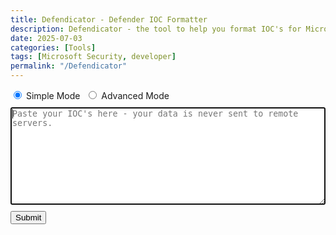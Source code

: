 ```yaml
---
title: Defendicator - Defender IOC Formatter
description: Defendicator - the tool to help you format IOC's for Microsoft Defender XDR on your device.
date: 2025-07-03
categories: [Tools]
tags: [Microsoft Security, developer]
permalink: "/Defendicator"
---
```

<div id=divChooseMode>
    <input type=radio id=btnSimpleMode name="btnChooseMode" value="Simple" checked>
    <label for=btnSimpleMode>Simple Mode </label>
    <input type=radio id=btnAdvMode name="btnChooseMode" value="Advanced" style="margin-left: 10px">
    <label for=btnAdvMode>Advanced Mode </label>
</div>
<div id=divOptions hidden>
    <div id=divOptionsFreetext>
        <label for=txtIndicatorTitle>Indicator Title: </label>
        <input type=text id=txtIndicatorTitle placeholder="Possible Indicator of Compromise Observed" style="width:100%; margin:5px"><br>
        <label for=txtIndicatorDescription>Indicator Description: </label>
        <input type=text id=txtIndicatorDescription placeholder="This indicator was added by another user & may indicate malicious activity." style="width:100%; margin:5px"><br>
        <label for=txtIndicatorRecommendedActions>Recommended Actions: </label>
        <input type=text id=txtIndicatorRecommendedActions placeholder="e.g 'Launch a full AV scan.'" style="width:100%; margin:5px">
        <label for=txtIndicatorRbacGroups>Device Groups: </label>
        <input type=text id=txtIndicatorRbacGroups placeholder="e.g 'Group1,Group2'" style="width:100%; margin:5px">
        <label for=txtIndicatorTechniques>MITRE Techniques: </label>
        <input type=text id=txtIndicatorTechniques placeholder="e.g 'T1566'" style="width:100%; margin:5px">
        <label for=txtExpiry>Days Until Expiry: </label>
        <input type=number id=txtExpiry placeholder=90 style="width:100%; margin:5px">
    </div>
    <div id=divOptionsSelect style="margin:5px">
        <label for=txtIndicatorCategory>Indicator Category: </label>
        <select name=txtIndicatorCategory id=txtIndicatorCategory>
            <option value="Malware" selected="selected">Malware</option>
            <option value="UnwantedSoftware">Unwanted Software</option>
            <option value="Ransomware">Ransomware</option>
            <option value="CommandandControl">Command & Control</option>
            <option value="LateralMovement">Lateral Movement</option>
            <option value="Persistence">Persistence</option>
            <option value="PrivilegeEscalation">Privilege Escalation</option>
            <option value="SuspiciousActivity">Suspicious Activity</option>
            <option value="Exploit">Exploit</option>
            <option value="InitialAccess">Initial Access</option>
            <option value="Execution">Execution</option>
            <option value="Exfiltration">Exfiltration</option>
            <option value="Collection">Collection</option>
            <option value="CredentialAccess">Credential Access</option>
            <option value="DefenseEvasion">Defense Evasion</option>
            <option value="Discovery">Discovery</option>
            <option value="Impact">Impact</option>
        </select>
    </div>
    <div id=divOptionsCheckbox>
        <input type=checkbox id=chkQueryToggle value="1" label="Generate Advanced Hunting queries" checked/>
        <label for="chkQueryToggle">Generate Advanced Hunting queries</label><br>
        <input type=checkbox id=chkUrlConvertToggle value="1" label="Convert URL's to domains" checked/>
        <label for="chkUrlConvertToggle">Convert URL's to domains</label><br>
        <input type=checkbox id=chkAlertsToggle value="1" label="Generate alerts for indicator events" checked/>
        <label for="chkAlertsToggle">Generate alerts for indicator events</label><br>
    </div>
</div>
<div style="margin-top: 10px">
    <textarea id=txtInput name=txtInput rows=10 style="width:100%" required autofocus placeholder="Paste your IOC's here - your data is never sent to remote servers."></textarea>
</div>
<div id=divButtons style="margin-top: 10px">
    <input type=submit id=btnSubmit value=Submit onclick="formatIndicators()">
</div>

<div id=divQueryOutput hidden style="margin:5px">
    <p style="font-size:20px">Advanced Hunting Queries<br></p>
    <textarea id=txtQueryOutput name=txtQueryOutput rows=10 style="width:100%" readonly></textarea>
</div>

<script type="text/javascript" src="/assets/script/Defendicator.js"></script>

<script>
    document.getElementById("divChooseMode").addEventListener('change',function(){
        if (document.getElementById("btnAdvMode").checked) {
            console.log("Switching to advanced mode...");
            document.getElementById("divOptions").hidden = false;
        } else {
            console.log("Switching to simple mode...");
            document.getElementById("divOptions").hidden = true;
        }
    })
</script>